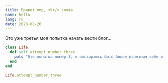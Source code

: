 ```yaml
---
title: Привет мир, <br/> снова
name: hello
lang: ru
date: 2023-08-26
---
```



Это уже третья моя попытка начать вести блог...


```ruby
class Life
  def self.attempt_number_three
    puts "Это попытка номер 3, я постараюсь быть более полезным себе и миру".
  end
end

Life.attempt_number_three
```
